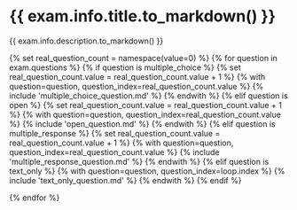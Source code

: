 # {{ exam.info.title.to_markdown() }}

{{ exam.info.description.to_markdown() }}

{% set real_question_count = namespace(value=0) %}
{% for question in exam.questions %}
    {% if question is multiple_choice %}
        {% set real_question_count.value = real_question_count.value + 1 %}
		{% with question=question, question_index=real_question_count.value %}
			{% include 'multiple_choice_question.md' %}
		{% endwith %}
	{% elif question is open %}
        {% set real_question_count.value = real_question_count.value + 1 %}
		{% with question=question, question_index=real_question_count.value %}
			{% include 'open_question.md' %}
		{% endwith %}
	{% elif question is multiple_response %}
        {% set real_question_count.value = real_question_count.value + 1 %}
		{% with question=question, question_index=real_question_count.value %}
			{% include 'multiple_response_question.md' %}
		{% endwith %}
	{% elif question is text_only %}
		{% with question=question, question_index=loop.index %}
			{% include 'text_only_question.md' %}
		{% endwith %}
	{% endif %}


{% endfor %}
